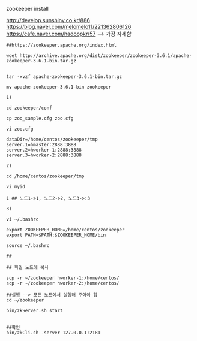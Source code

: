 zookeeper install

http://develop.sunshiny.co.kr/886
https://blog.naver.com/melomelo11/221362806126
https://cafe.naver.com/hadoopkr/57 --> 가장 자세함

```
##https://zookeeper.apache.org/index.html

wget http://archive.apache.org/dist/zookeeper/zookeeper-3.6.1/apache-zookeeper-3.6.1-bin.tar.gz


tar -xvzf apache-zookeeper-3.6.1-bin.tar.gz

mv apache-zookeeper-3.6.1-bin zookeeper

1)

cd zookeeper/conf

cp zoo_sample.cfg zoo.cfg

vi zoo.cfg

dataDir=/home/centos/zookeeper/tmp
server.1=hmaster:2888:3888
server.2=hworker-1:2888:3888
server.3=hworker-2:2888:3888

2)

cd /home/centos/zookeeper/tmp

vi myid 

1 ## 노드1->1, 노드2->2, 노드3->:3

3) 

vi ~/.bashrc

export ZOOKEEPER_HOME=/home/centos/zookeeper
export PATH=$PATH:$ZOOKEEPER_HOME/bin

source ~/.bashrc

## 

## 파일 노드에 복사

scp -r ~/zookeeper hworker-1:/home/centos/
scp -r ~/zookeeper hworker-2:/home/centos/

##실행 --> 모든 노드에서 실행해 주어야 함
cd ~/zookeeper

bin/zkServer.sh start


##확인
bin/zkCli.sh -server 127.0.0.1:2181

```
